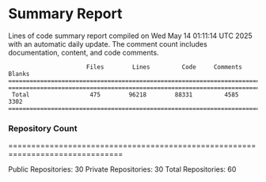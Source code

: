 # Summary Report
Lines of code summary report compiled on Wed May 14 01:11:14 UTC 2025 with an automatic daily update. The comment count includes documentation, content, and code comments.
```
                      Files        Lines         Code     Comments       Blanks
===============================================================================
===============================================================================
 Total                 475        96218        88331         4585         3302
===============================================================================
```

### Repository Count
===============================================================================

Public Repositories: 30
Private Repositories: 30
Total Repositories: 60

